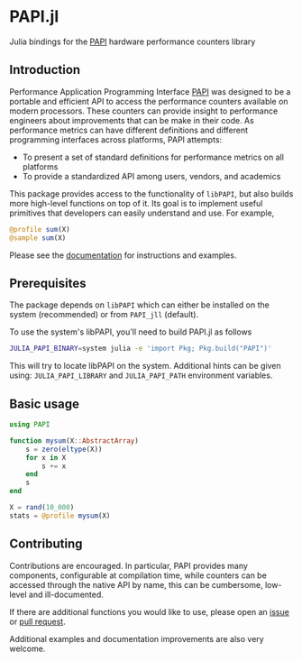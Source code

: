 # PAPI.jl

Julia bindings for the [PAPI](http://icl.cs.utk.edu/papi/index.html) hardware performance counters library

## Introduction

Performance Application Programming Interface [PAPI](http://icl.cs.utk.edu/papi/index.html) was designed to be a portable and efficient API to access
the performance counters available on modern processors. These counters can provide insight to performance engineers
about improvements that can be make in their code. As performance metrics can have different definitions and different
programming interfaces across platforms, PAPI attempts:

- To present a set of standard definitions for performance metrics on all platforms
- To provide a standardized API among users, vendors, and academics

This package provides access to the functionality of `libPAPI`, but also builds more high-level functions on top of it.
Its goal is to implement useful primitives that developers can easily understand and use. For example,

```julia
@profile sum(X)
@sample sum(X)
```

Please see the [documentation](https://tomhaber.github.io/PAPI.jl/stable/) for instructions and examples.

## Prerequisites

The package depends on `libPAPI` which can either be installed on the system (recommended) or from `PAPI_jll` (default).

To use the system's libPAPI, you'll need to build PAPI.jl as follows

```bash
JULIA_PAPI_BINARY=system julia -e 'import Pkg; Pkg.build("PAPI")'
```

This will try to locate libPAPI on the system. Additional hints can be given using: `JULIA_PAPI_LIBRARY` and `JULIA_PAPI_PATH` environment variables.

## Basic usage

```julia
using PAPI

function mysum(X::AbstractArray)
    s = zero(eltype(X))
    for x in X
        s += x
    end
    s
end

X = rand(10_000)
stats = @profile mysum(X)
```

## Contributing

Contributions are encouraged. In particular, PAPI provides many components, configurable at compilation time,
while counters can be accessed through the native API by name, this can be cumbersome, low-level and ill-documented.

If there are additional functions you would like to use, please open an [issue](https://github.com/tomhaber/PAPI.jl/issues) or [pull request](https://github.com/tomhaber/PAPI.jl/pulls).

Additional examples and documentation improvements are also very welcome.
